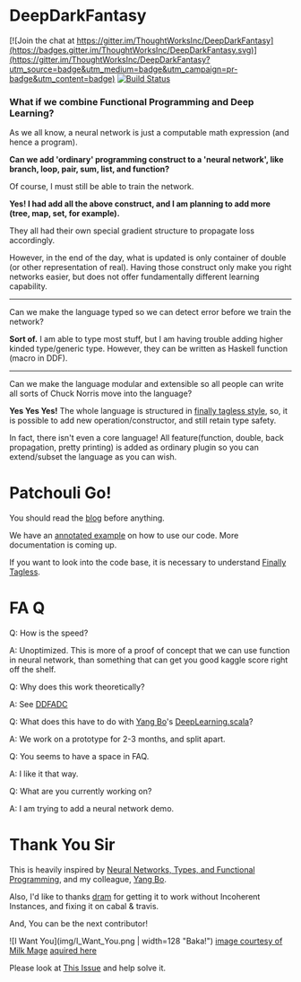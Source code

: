 # DeepDarkFantasy

[![Join the chat at https://gitter.im/ThoughtWorksInc/DeepDarkFantasy](https://badges.gitter.im/ThoughtWorksInc/DeepDarkFantasy.svg)](https://gitter.im/ThoughtWorksInc/DeepDarkFantasy?utm_source=badge&utm_medium=badge&utm_campaign=pr-badge&utm_content=badge)
[![Build Status](https://travis-ci.org/ThoughtWorksInc/DeepDarkFantasy.svg?branch=master)](https://travis-ci.org/ThoughtWorksInc/DeepDarkFantasy)

### What if we combine Functional Programming and Deep Learning?

As we all know, a neural network is just a computable math expression (and hence a program). 

**Can we add 'ordinary' programming construct to a 'neural network', like branch, loop, pair, sum, list, and function?** 

Of course, I must still be able to train the network.

**Yes! I had add all the above construct, and I am planning to add more (tree, map, set, for example).** 

They all had their own special gradient structure to propagate loss accordingly. 

However, in the end of the day, what is updated is only container of double (or other representation of real).
Having those construct only make you right networks easier, but does not offer fundamentally different learning capability.

----------

Can we make the language typed so we can detect error before we train the network?

**Sort of.** I am able to type most stuff, but I am having trouble adding higher kinded type/generic type. However, they can be written as Haskell function (macro in DDF).

----------

Can we make the language modular and extensible so all people can write all sorts of Chuck Norris move into the language?

**Yes Yes Yes!** The whole language is structured in [finally tagless style](http://okmij.org/ftp/tagless-final/JFP.pdf), so, it is possible to add new operation/constructor, and still retain type safety.

In fact, there isn't even a core language! All feature(function, double, back propagation, pretty printing) is added as ordinary plugin so you can extend/subset the language as you can wish.

# Patchouli Go!

You should read the [blog](http://marisa.moe/DLPL.html) before anything.

We have an [annotated example](src/Poly.lhs) on how to use our code. More documentation is coming up.

If you want to look into the code base, it is necessary to understand [Finally Tagless](http://www.cs.cornell.edu/info/projects/nuprl/PRLSeminar/PRLSeminar2011/Chung-chiehShan-FinallyTaglessPartiallyEevaluated.pdf).

# FA Q

Q: How is the speed?

A: Unoptimized. This is more of a proof of concept that we can use function in neural network, than something that can get you good kaggle score right off the shelf.

Q: Why does this work theoretically?

A: See [DDFADC](https://github.com/MarisaKirisame/DDFADC)

Q: What does this have to do with [Yang Bo](https://github.com/Atry)'s [DeepLearning.scala](https://github.com/ThoughtWorksInc/DeepLearning.scala/)?

A: We work on a prototype for 2-3 months, and split apart.

Q: You seems to have a space in FAQ.

A: I like it that way.

Q: What are you currently working on?

A: I am trying to add a neural network demo.

# Thank You Sir

This is heavily inspired by [Neural Networks, Types, and Functional Programming](http://colah.github.io/posts/2015-09-NN-Types-FP/), and my colleague, [Yang Bo](https://github.com/Atry).

Also, I'd like to thanks [dram](https://github.com/dramforever) for getting it to work without Incoherent Instances, and fixing it on cabal & travis.

And, You can be the next contributor!

![I Want You](img/I_Want_You.png | width=128 "Baka!")
[image courtesy of Milk Mage](http://www.pixiv.net/member_illust.php?id=46135)
[aquired here](img/I_Want_You_Image_Courtesy.png)

Please look at [This Issue](https://github.com/ThoughtWorksInc/DeepDarkFantasy/issues/174) and help solve it.
